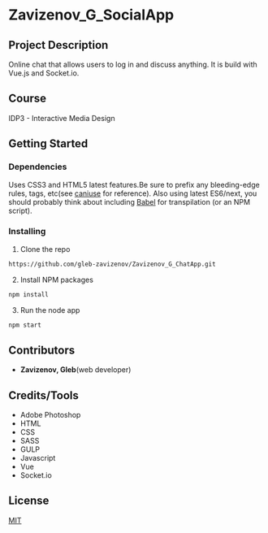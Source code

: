 # Zavizenov_G_SocialApp

## Project Description

Online chat that allows users to log in and discuss anything. It is build with Vue.js and Socket.io.

## Course

IDP3 - Interactive Media Design

## Getting Started

### Dependencies

Uses CSS3 and HTML5 latest features.Be sure to prefix any bleeding-edge rules, tags, etc(see [caniuse](https://caniuse.com) for reference).
Also using latest ES6/next, you should probably think about including [Babel](https://babeljs.io) for transpilation (or an NPM script).

### Installing

1. Clone the repo
```sh
https://github.com/gleb-zavizenov/Zavizenov_G_ChatApp.git
```
2. Install NPM packages
```sh
npm install
```
3. Run the node app
```sh
npm start
```

## Contributors

- **Zavizenov, Gleb**(web developer)

## Credits/Tools

* Adobe Photoshop 
* HTML
* CSS
* SASS
* GULP
* Javascript
* Vue
* Socket.io

## License

[MIT](https://choosealicense.com/licenses/mit/)

